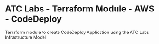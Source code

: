 # ATC Labs - Terraform Module - AWS - CodeDeploy
Terraform module to create CodeDeploy Application using the ATC Labs Infrastructure Model
